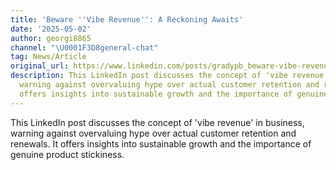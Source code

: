 ```yaml
---
title: 'Beware ''Vibe Revenue'': A Reckoning Awaits'
date: '2025-05-02'
author: georgi8865
channel: "\U0001F3D8general-chat"
tag: News/Article
original_url: https://www.linkedin.com/posts/gradypb_beware-vibe-revenue-a-reckoning-awaits-ugcPost-7320526205508628480-qJvT
description: This LinkedIn post discusses the concept of 'vibe revenue' in business,
  warning against overvaluing hype over actual customer retention and renewals. It
  offers insights into sustainable growth and the importance of genuine product stickiness.
---
```


This LinkedIn post discusses the concept of 'vibe revenue' in business, warning against overvaluing hype over actual customer retention and renewals. It offers insights into sustainable growth and the importance of genuine product stickiness.
